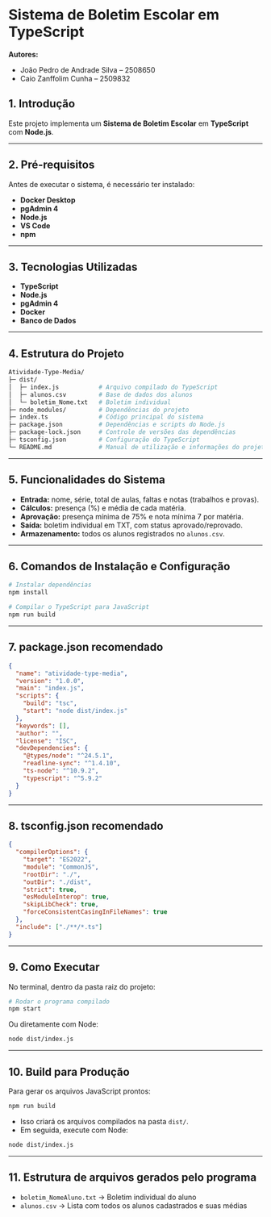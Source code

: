 # Sistema de Boletim Escolar em TypeScript

**Autores:**

* João Pedro de Andrade Silva – 2508650
* Caio Zanffolim Cunha – 2509832

## 1. Introdução

Este projeto implementa um **Sistema de Boletim Escolar** em **TypeScript** com **Node.js**.

---

## 2. Pré-requisitos

Antes de executar o sistema, é necessário ter instalado:

* **Docker Desktop**
* **pgAdmin 4**
* **Node.js**
* **VS Code** 
* **npm**
  
---

## 3. Tecnologias Utilizadas

* **TypeScript**
* **Node.js**
* **pgAdmin 4**
* **Docker**
* **Banco de Dados**

---

## 4. Estrutura do Projeto

```bash
Atividade-Type-Media/
├─ dist/
│  ├─ index.js           # Arquivo compilado do TypeScript
│  ├─ alunos.csv         # Base de dados dos alunos
│  └─ boletim_Nome.txt   # Boletim individual
├─ node_modules/         # Dependências do projeto
├─ index.ts              # Código principal do sistema
├─ package.json          # Dependências e scripts do Node.js
├─ package-lock.json     # Controle de versões das dependências
├─ tsconfig.json         # Configuração do TypeScript
└─ README.md             # Manual de utilização e informações do projeto
````

---

## 5. Funcionalidades do Sistema

* **Entrada:** nome, série, total de aulas, faltas e notas (trabalhos e provas).
* **Cálculos:** presença (%) e média de cada matéria.
* **Aprovação:** presença mínima de 75% e nota mínima 7 por matéria.
* **Saída:** boletim individual em TXT, com status aprovado/reprovado.
* **Armazenamento:** todos os alunos registrados no `alunos.csv`.

---

## 6. Comandos de Instalação e Configuração

```bash
# Instalar dependências
npm install

# Compilar o TypeScript para JavaScript
npm run build
```

---

## 7. package.json recomendado

```json
{
  "name": "atividade-type-media",
  "version": "1.0.0",
  "main": "index.js",
  "scripts": {
    "build": "tsc",
    "start": "node dist/index.js"
  },
  "keywords": [],
  "author": "",
  "license": "ISC",
  "devDependencies": {
    "@types/node": "^24.5.1",
    "readline-sync": "^1.4.10",
    "ts-node": "^10.9.2",
    "typescript": "^5.9.2"
  }
}
```

---

## 8. tsconfig.json recomendado

```json
{
  "compilerOptions": {
    "target": "ES2022",
    "module": "CommonJS",
    "rootDir": "./",
    "outDir": "./dist",
    "strict": true,
    "esModuleInterop": true,
    "skipLibCheck": true,
    "forceConsistentCasingInFileNames": true
  },
  "include": ["./**/*.ts"]
}
```

---

## 9. Como Executar

No terminal, dentro da pasta raiz do projeto:

```bash
# Rodar o programa compilado
npm start
```

Ou diretamente com Node:

```bash
node dist/index.js
```

---

## 10. Build para Produção

Para gerar os arquivos JavaScript prontos:

```bash
npm run build
```

* Isso criará os arquivos compilados na pasta `dist/`.
* Em seguida, execute com Node:

```bash
node dist/index.js
```

---

## 11. Estrutura de arquivos gerados pelo programa

* `boletim_NomeAluno.txt` → Boletim individual do aluno
* `alunos.csv` → Lista com todos os alunos cadastrados e suas médias


